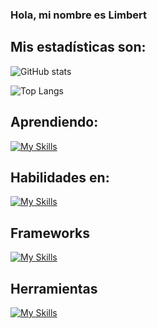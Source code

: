 ### Hola, mi nombre es Limbert ###

## Mis estadísticas son: 
![GitHub stats](https://github-readme-stats.vercel.app/api?username=LimbersMay&show_icons=true&theme=tokyonight)

![Top Langs](https://github-readme-stats.vercel.app/api/top-langs/?username=LimbersMay)

## Aprendiendo: 

[![My Skills](https://skills.thijs.gg/icons?i=ts,react,nestjs)](https://skills.thijs.gg)
  
## Habilidades en:
[![My Skills](https://skills.thijs.gg/icons?i=js,nodejs,express,git,github)](https://skills.thijs.gg)

## Frameworks
[![My Skills](https://skills.thijs.gg/icons?i=nodejs,express)](https://skills.thijs.gg)

## Herramientas
[![My Skills](https://skills.thijs.gg/icons?i=git,github)](https://skills.thijs.gg)
